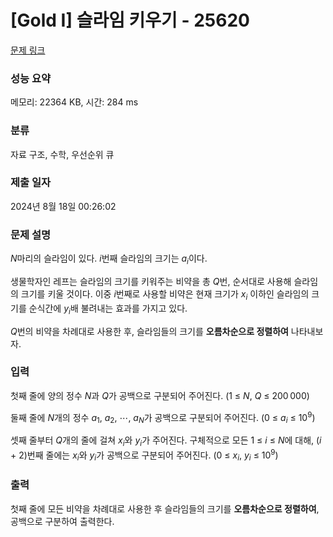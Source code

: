 # [Gold I] 슬라임 키우기 - 25620 

[문제 링크](https://www.acmicpc.net/problem/25620) 

### 성능 요약

메모리: 22364 KB, 시간: 284 ms

### 분류

자료 구조, 수학, 우선순위 큐

### 제출 일자

2024년 8월 18일 00:26:02

### 문제 설명

<p><em>N</em>마리의 슬라임이 있다. <em>i</em>번째 슬라임의 크기는 <em>a</em><sub><em>i</em></sub>이다.</p>

<p>생물학자인 레프는 슬라임의 크기를 키워주는 비약을 총 <em>Q</em>번, 순서대로 사용해 슬라임의 크기를 키울 것이다. 이중 <em>i</em>번째로 사용할 비약은 현재 크기가 <em>x</em><sub><em>i</em></sub> 이하인 슬라임의 크기를 순식간에 <em>y</em><sub><em>i</em></sub>배 불려내는 효과를 가지고 있다.</p>

<p><em>Q</em>번의 비약을 차례대로 사용한 후, 슬라임들의 크기를 <strong>오름차순으로 정렬하여</strong> 나타내보자.</p>

### 입력 

 <p>첫째 줄에 양의 정수 <em>N</em>과 <em>Q</em>가 공백으로 구분되어 주어진다. (1 ≤ <em>N</em>, <em>Q</em> ≤ 200 000)</p>

<p>둘째 줄에 <em>N</em>개의 정수 <em>a</em><sub>1</sub>, <em>a</em><sub>2</sub>, ⋯, <em>a</em><sub><em>N</em></sub>가 공백으로 구분되어 주어진다. (0 ≤ <em>a</em><sub><em>i</em></sub> ≤ 10<sup>9</sup>)</p>

<p>셋째 줄부터 <em>Q</em>개의 줄에 걸쳐 <em>x</em><sub><em>i</em></sub>와 <em>y</em><sub><em>i</em></sub>가 주어진다. 구체적으로 모든 1 ≤ <em>i</em> ≤ <em>N</em>에 대해, (<em>i</em> + 2)번째 줄에는 <em>x</em><sub><em>i</em></sub>와 <em>y</em><sub><em>i</em></sub>가 공백으로 구분되어 주어진다. (0 ≤ <em>x</em><sub><em>i</em></sub>, <em>y</em><sub><em>i</em></sub> ≤ 10<sup>9</sup>)</p>

### 출력 

 <p>첫째 줄에 모든 비약을 차례대로 사용한 후 슬라임들의 크기를 <strong>오름차순으로 정렬하여</strong>, 공백으로 구분하여 출력한다.</p>

